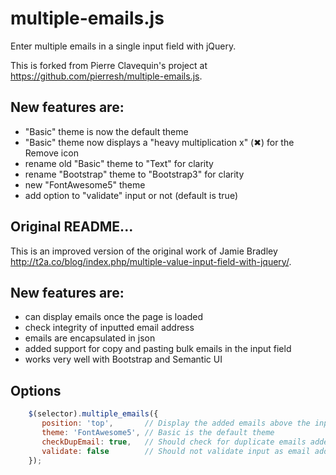 multiple-emails.js
==================

Enter multiple emails in a single input field with jQuery.

This is forked from Pierre Clavequin's project at https://github.com/pierresh/multiple-emails.js.

## New features are:

- "Basic" theme is now the default theme
- "Basic" theme now displays a "heavy multiplication x" (&#10006;) for the Remove icon
- rename old "Basic" theme to "Text" for clarity
- rename "Bootstrap" theme to "Bootstrap3" for clarity
- new "FontAwesome5" theme
- add option to "validate" input or not (default is true)

## Original README...

This is an improved version of the original work of Jamie Bradley http://t2a.co/blog/index.php/multiple-value-input-field-with-jquery/.

## New features are:

- can display emails once the page is loaded
- check integrity of inputted email address
- emails are encapsulated in json
- added support for copy and pasting bulk emails in the input field
- works very well with Bootstrap and Semantic UI

## Options

```javascript
	$(selector).multiple_emails({
	   position: 'top',       // Display the added emails above the input
	   theme: 'FontAwesome5', // Basic is the default theme
	   checkDupEmail: true,   // Should check for duplicate emails added
	   validate: false        // Should not validate input as email address(es)
	});
```
